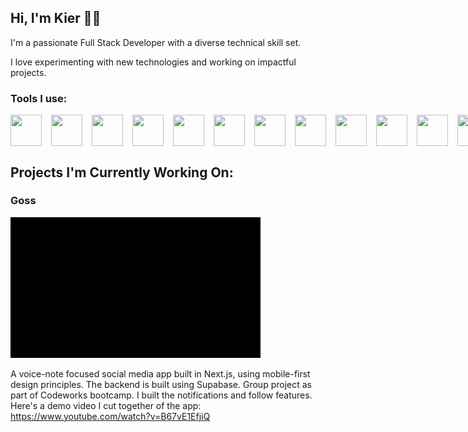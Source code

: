## Hi, I'm Kier 👋🏻

I'm a passionate Full Stack Developer with a diverse technical skill set.

I love experimenting with new technologies and working on impactful projects.

### Tools I use:

<div style="display: flex; gap: 15px;">
<img src="https://cdn.jsdelivr.net/gh/devicons/devicon@latest/icons/javascript/javascript-original.svg" width=50 height=50 />
<img src="https://cdn.jsdelivr.net/gh/devicons/devicon@latest/icons/nextjs/nextjs-original.svg" width=50 height=50 />
<img src="https://cdn.jsdelivr.net/gh/devicons/devicon@latest/icons/typescript/typescript-original.svg" width=50 height=50 />
<img src="https://cdn.jsdelivr.net/gh/devicons/devicon@latest/icons/react/react-original.svg"  width=50 height=50 />
<img src="https://cdn.jsdelivr.net/gh/devicons/devicon@latest/icons/tailwindcss/tailwindcss-original.svg" width=50 height=50 />
<img src="https://cdn.jsdelivr.net/gh/devicons/devicon@latest/icons/nodejs/nodejs-plain-wordmark.svg" width=50 height=50 />
<img src="https://cdn.jsdelivr.net/gh/devicons/devicon@latest/icons/vitest/vitest-original.svg" width=50 height=50  />
<img src="https://cdn.jsdelivr.net/gh/devicons/devicon@latest/icons/python/python-original.svg" width=50 height=50  />
<img src="https://cdn.jsdelivr.net/gh/devicons/devicon@latest/icons/git/git-original.svg" width=50 height=50 />
<img src="https://cdn.jsdelivr.net/gh/devicons/devicon@latest/icons/postgresql/postgresql-original.svg" width=50 height=50 />
<img src="https://cdn.jsdelivr.net/gh/devicons/devicon@latest/icons/vitejs/vitejs-original.svg" width=50 height=50  />
<img src="https://cdn.jsdelivr.net/gh/devicons/devicon@latest/icons/jquery/jquery-original.svg" width=50 height=50 />
<img src="https://cdn.jsdelivr.net/gh/devicons/devicon@latest/icons/mongodb/mongodb-original.svg" width=50 height=50 />
<img src="https://cdn.jsdelivr.net/gh/devicons/devicon@latest/icons/angular/angular-original.svg" width=50 height=50 />
<img src="https://cdn.jsdelivr.net/gh/devicons/devicon@latest/icons/figma/figma-original.svg" width=50 height=50 />
</div>

## Projects I'm Currently Working On:

### Goss

![Goss UI Gif](./animations/gossgif1mb.gif)

A voice-note focused social media app built in Next.js, using mobile-first design principles. The backend is built using Supabase. Group project as part of Codeworks bootcamp. I built the notifications and follow features. Here's a demo video I cut together of the app: https://www.youtube.com/watch?v=B67vE1EfjiQ

<!--
- 🔭 I’m currently working on...
- 🌱 I’m currently learning ...
- 👯 I’m looking to collaborate on ...
- 🤔 I’m looking for help with ...
- 💬 Ask me about ...
- 📫 How to reach me: ...
- 😄 Pronouns: ...
- ⚡ Fun fact: ...
  -->
